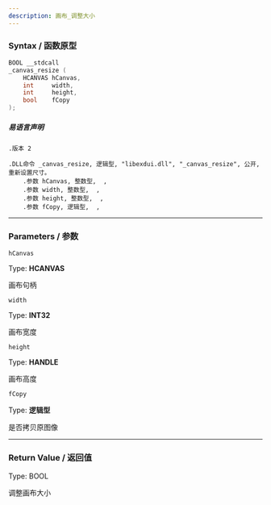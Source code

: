 ```yaml
---
description: 画布_调整大小
---
```


### Syntax / 函数原型

```C++
BOOL __stdcall 
_canvas_resize (
    HCANVAS hCanvas,
    int     width,
    int     height,
    bool    fCopy
);
```

##### 易语言声明

```Elang
.版本 2

.DLL命令 _canvas_resize, 逻辑型, "libexdui.dll", "_canvas_resize", 公开, 重新设置尺寸。
    .参数 hCanvas, 整数型,  , 
    .参数 width, 整数型,  , 
    .参数 height, 整数型,  , 
    .参数 fCopy, 逻辑型,  , 
```

---

### Parameters / 参数

`hCanvas`

Type: **HCANVAS**

画布句柄

`width`

Type: **INT32**

画布宽度

`height`

Type: **HANDLE**

画布高度

`fCopy`

Type: **逻辑型**

是否拷贝原图像

---

### Return Value / 返回值

Type: BOOL

调整画布大小